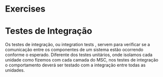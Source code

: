 # Exercises
# Testes de Integração
Os testes de integração, ou integration tests , servem para verificar se a comunicação entre os componentes de um sistema estão ocorrendo conforme o esperado.
Diferente dos testes unitários, onde isolamos cada unidade como fizemos com cada camada do MSC, nos testes de integração o comportamento deverá ser testado com a integração entre todas as unidades.